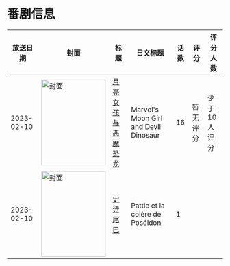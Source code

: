 # 番剧信息

|放送日期|封面|标题|日文标题|话数|评分|评分人数|
|---|---|---|---|---|---|---|
|2023-02-10|<img src="https://lain.bgm.tv/pic/cover/c/97/c9/430499_5LUOl.jpg" alt="封面" style="width:150px;height:200px;object-fit:cover;">|[月亮女孩与恶魔恐龙](https://bangumi.tv/subject/430499)|Marvel's Moon Girl and Devil Dinosaur|16|暂无评分|少于10人评分|
|2023-02-10|<img src="https://lain.bgm.tv/pic/cover/c/72/aa/430029_B5Dn0.jpg" alt="封面" style="width:150px;height:200px;object-fit:cover;">|[史诗尾巴](https://bangumi.tv/subject/430029)|Pattie et la colère de Poséidon|1|||
